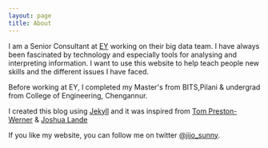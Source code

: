 ```yaml
---
layout: page
title: About
---
```


I am a Senior Consultant at [EY](http://ey.com) working on
their big data team. I have always been fascinated by technology
and especially tools for analysing and interpreting information.
I want to use this website to help teach people new skills and the
different issues I have faced.

Before working at EY, I completed my Master's from BITS,Pilani & undergrad
from College of Engineering, Chengannur.

I created this blog using [Jekyll](https://jekyllrb.com/) and it was inspired from [Tom Preston-Werner](http://github.com/mojombo/jekyll) & [Joshua Lande](https://github.com/joshualande/joshualande.github.io/)

If you like my website, you can follow me on twitter [@jijo_sunny](https://twitter.com/jijo_sunny).
